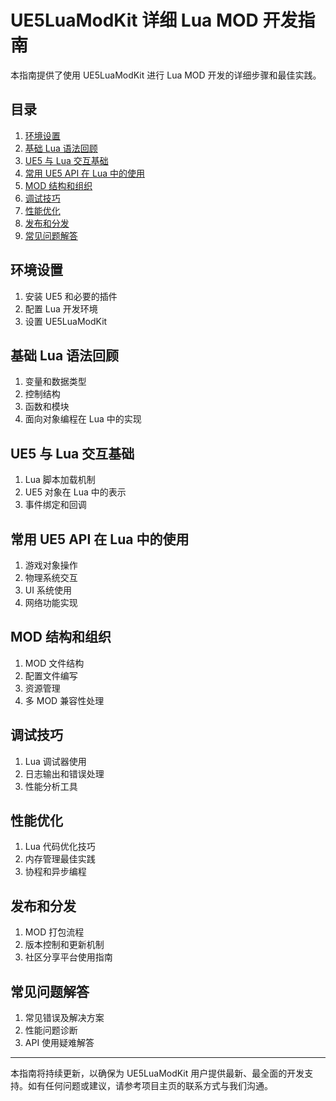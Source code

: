 # UE5LuaModKit 详细 Lua MOD 开发指南

本指南提供了使用 UE5LuaModKit 进行 Lua MOD 开发的详细步骤和最佳实践。

## 目录
1. [环境设置](#环境设置)
2. [基础 Lua 语法回顾](#基础-lua-语法回顾)
3. [UE5 与 Lua 交互基础](#ue5-与-lua-交互基础)
4. [常用 UE5 API 在 Lua 中的使用](#常用-ue5-api-在-lua-中的使用)
5. [MOD 结构和组织](#mod-结构和组织)
6. [调试技巧](#调试技巧)
7. [性能优化](#性能优化)
8. [发布和分发](#发布和分发)
9. [常见问题解答](#常见问题解答)

## 环境设置
1. 安装 UE5 和必要的插件
2. 配置 Lua 开发环境
3. 设置 UE5LuaModKit

## 基础 Lua 语法回顾
1. 变量和数据类型
2. 控制结构
3. 函数和模块
4. 面向对象编程在 Lua 中的实现

## UE5 与 Lua 交互基础
1. Lua 脚本加载机制
2. UE5 对象在 Lua 中的表示
3. 事件绑定和回调

## 常用 UE5 API 在 Lua 中的使用
1. 游戏对象操作
2. 物理系统交互
3. UI 系统使用
4. 网络功能实现

## MOD 结构和组织
1. MOD 文件结构
2. 配置文件编写
3. 资源管理
4. 多 MOD 兼容性处理

## 调试技巧
1. Lua 调试器使用
2. 日志输出和错误处理
3. 性能分析工具

## 性能优化
1. Lua 代码优化技巧
2. 内存管理最佳实践
3. 协程和异步编程

## 发布和分发
1. MOD 打包流程
2. 版本控制和更新机制
3. 社区分享平台使用指南

## 常见问题解答
1. 常见错误及解决方案
2. 性能问题诊断
3. API 使用疑难解答

---

本指南将持续更新，以确保为 UE5LuaModKit 用户提供最新、最全面的开发支持。如有任何问题或建议，请参考项目主页的联系方式与我们沟通。